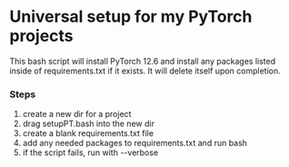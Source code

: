 # Universal setup for my PyTorch projects

This bash script will install PyTorch 12.6 and install any packages listed inside of requirements.txt if it exists. It will delete itself upon completion.

### Steps
1. create a new dir for a project
2. drag setupPT.bash into the new dir
3. create a blank requirements.txt file
4. add any needed packages to requirements.txt and run bash
5. if the script fails, run with --verbose

